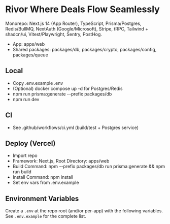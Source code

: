 # Rivor  Where Deals Flow Seamlessly

Monorepo: Next.js 14 (App Router), TypeScript, Prisma/Postgres, Redis/BullMQ, NextAuth (Google/Microsoft), Stripe, tRPC, Tailwind + shadcn/ui, Vitest/Playwright, Sentry, PostHog.

- App: apps/web
- Shared packages: packages/db, packages/crypto, packages/config, packages/queue

## Local
- Copy .env.example  .env
- (Optional) docker compose up -d for Postgres/Redis
- npm run prisma:generate --prefix packages/db
- npm run dev

## CI
- See .github/workflows/ci.yml (build/test + Postgres service)

## Deploy (Vercel)
- Import repo
- Framework: Next.js, Root Directory: apps/web
- Build Command: npm --prefix packages/db run prisma:generate && npm run build
- Install Command: npm install
- Set env vars from .env.example

## Environment Variables

Create a `.env` at the repo root (and/or per-app) with the following variables. See `.env.example` for the complete list.